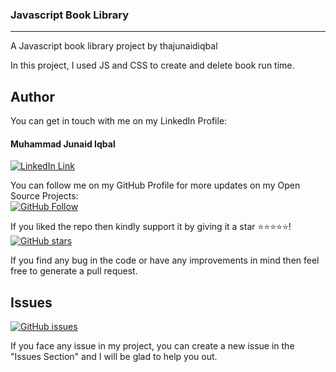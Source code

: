 <h3>Javascript Book Library</h3>
<hr>
<p>A Javascript book library project by thajunaidiqbal</p>
<p> In this project, I used JS and CSS to create and delete book run time.</p>

## Author
You can get in touch with me on my LinkedIn Profile:

#### Muhammad Junaid Iqbal
[![LinkedIn Link](https://img.shields.io/badge/LinkedIn-Muhammad%20Junaid%20Iqbal-lightgrey)](https://www.linkedin.com/in/thejunaidiqbal)

You can follow me on my GitHub Profile for more updates on my Open Source Projects:
</br>
[![GitHub Follow](https://img.shields.io/badge/Connect-Muhammad%20Junaid%20Iqbal-blue.svg?logo=Github&longCache=true&style=social&label=Follow)](https://github.com/thejunaidiqbal)

If you liked the repo then kindly support it by giving it a star ⭐⭐⭐⭐⭐!</br>
[![GitHub stars](https://img.shields.io/github/stars/thejunaidiqbal/Book-Library-using-JS)](https://github.com/thejunaidiqbal/Book-Library-using-JS/stargazers)

If you find any bug in the code or have any improvements in mind then feel free to generate a pull request.

## Issues
[![GitHub issues](https://img.shields.io/github/issues/thejunaidiqbal/Book-Library-using-JS?style=plastic)](https://github.com/thejunaidiqbal/Book-Library-using-JS/issues)

If you face any issue in my project, you can create a new issue in the "Issues Section" and I will be glad to help you out.
